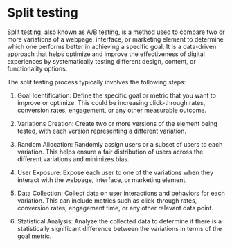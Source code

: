 # Split testing

Split testing, also known as A/B testing, is a method used to compare two or more variations of a webpage, interface, or marketing element to determine which one performs better in achieving a specific goal. It is a data-driven approach that helps optimize and improve the effectiveness of digital experiences by systematically testing different design, content, or functionality options.

The split testing process typically involves the following steps:

1. Goal Identification: Define the specific goal or metric that you want to improve or optimize. This could be increasing click-through rates, conversion rates, engagement, or any other measurable outcome.

2. Variations Creation: Create two or more versions of the element being tested, with each version representing a different variation.

3. Random Allocation: Randomly assign users or a subset of users to each variation. This helps ensure a fair distribution of users across the different variations and minimizes bias.

4. User Exposure: Expose each user to one of the variations when they interact with the webpage, interface, or marketing element.

5. Data Collection: Collect data on user interactions and behaviors for each variation. This can include metrics such as click-through rates, conversion rates, engagement time, or any other relevant data point.

6. Statistical Analysis: Analyze the collected data to determine if there is a statistically significant difference between the variations in terms of the goal metric.
